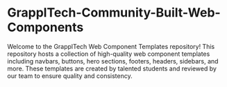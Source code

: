 # GrapplTech-Community-Built-Web-Components
Welcome to the GrapplTech Web Component Templates repository! This repository hosts a collection of high-quality web component templates including navbars, buttons, hero sections, footers, headers, sidebars, and more. These templates are created by talented students and reviewed by our team to ensure quality and consistency.
